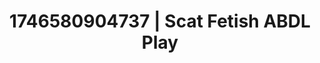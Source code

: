 ---
categories:
- AI-generated
- Morning seduction
- Sensual touch
- Voyeur fantasy
- Pierced & proud
- ASMR
- Whispers of pleasure
- Cosplay
image: /assets/images/1746580904737.jpg
layout: post
seo:
  description: Featured content with premium Scat Fetish, ABDL Play. HD images available.
  keywords: Scat Fetish, ABDL Play
  og_image: /assets/images/1746580904737.jpg
  schema_type: VisualArtwork
tags:
- ABDL Play
- Scat Fetish
- '#1746580904737'
title: 1746580904737 | Scat Fetish ABDL Play
---